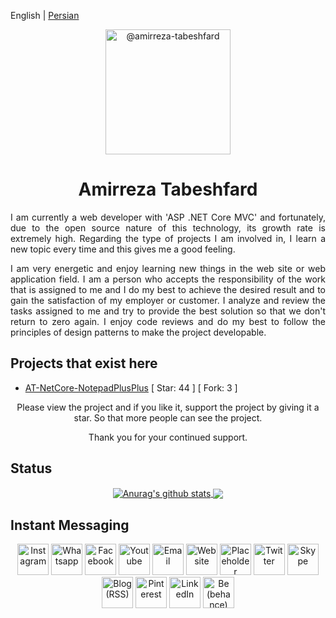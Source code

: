 English | [Persian](./README.fa-IR.md) 

<p align="center">
	<img class="avatar rounded-2 avatar-user" src="https://avatars.githubusercontent.com/u/29227919?s=400&amp;u=41be4e9f240b912710db8e9004ad888a293077b1&amp;v=4" width="200" height="200" alt="@amirreza-tabeshfard">
</p>

<h1 align="center">
  Amirreza Tabeshfard
</h1>

<div>
	<p align="justify">
		I am currently a web developer with 'ASP .NET Core MVC' and fortunately, due to the open source nature of this technology, its growth rate is extremely high. Regarding the type of projects I am involved in, I learn a new topic every time and this gives me a good feeling.
	</p>
	<p align="justify">
		I am very energetic and enjoy learning new things in the web site or web application field. I am a person who accepts the responsibility of the work that is assigned to me and I do my best to achieve the desired result and to gain the satisfaction of my employer or customer. I analyze and review the tasks assigned to me and try to provide the best solution so that we don't return to zero again. I enjoy code reviews and do my best to follow the principles of design patterns to make the project developable.
	</p>
</div>

## Projects that exist here
* [AT-NetCore-NotepadPlusPlus](https://github.com/amirreza-tabeshfard/AT-NetCore-NotepadPlusPlus) [ Star: 44 ] [ Fork: 3 ]

<p align="center">
  Please view the project and if you like it, support the project by giving it a star. So that more people can see the project.
</p>
<p align="center">
  Thank you for your continued support.
</p>

## Status
<!-- https://github.com/anuraghazra/github-readme-stats/blob/master/themes/README.md -->
<div align="center">
	<a href="https://github.com/amirreza-tabeshfard/github-readme-stats">
		<img align="center" src="https://github-readme-stats.vercel.app/api?username=amirreza-tabeshfard&show_icons=true&include_all_commits=true&theme=radical&hide_border=true" alt="Anurag's github stats" />
  	</a>
	<a href="https://github.com/amirreza-tabeshfard/github-readme-stats">
 		<img align="center" src="https://github-readme-stats.vercel.app/api/top-langs/?username=amirreza-tabeshfard&layout=compact&theme=tokyonight&hide_border=true" />
	</a>
</div>

## Instant Messaging
<div align="center">
    <a style="text-decoration:none;" href="https://www.instagram.com/amirreza.tabeshfard" target="_blank" rel="noopener">
	<img src="https://cdn.icon-icons.com/icons2/2858/PNG/512/instagram_ig_logo_icon_181651.png" style="width: 50px; heigth: 50px;" title="Instagram" />
    </a>
    <a style="text-decoration:none;" href="https://api.whatsapp.com/send?phone=+989126210946" target="_blank" rel="noopener">
	<img src="https://cdn.icon-icons.com/icons2/2858/PNG/512/whatsapp_logo_icon_181644.png" style="width: 50px; heigth: 50px;" title="Whatsapp" />
    </a>
    <a style="text-decoration:none;" href="https://www.facebook.com/Amirreza.Tabeshfard.1367" target="_blank" rel="noopener">
	<img src="https://cdn.icon-icons.com/icons2/2858/PNG/512/facebook_logo_icon_181652.png" style="width: 50px; heigth: 50px;" title="Facebook" />
    </a>
    <a style="text-decoration:none;" href="#" target="_blank" rel="noopener">
	<img src="https://cdn.icon-icons.com/icons2/2858/PNG/512/youtube_logo_icon_181643.png" style="width: 50px; heigth: 50px;" title="Youtube" />
    </a>
    <a style="text-decoration:none;" href="#" target="_blank" rel="noopener">
	<img src="https://cdn.icon-icons.com/icons2/2858/PNG/512/email_mail_icon_181653.png" style="width: 50px; heigth: 50px;" title="Email" />
    </a>
    <a style="text-decoration:none;" href="#" target="_blank" rel="noopener">
	<img src="https://cdn.icon-icons.com/icons2/2858/PNG/512/site_web_network_icon_181647.png" style="width: 50px; heigth: 50px;" title="Website" />
    </a>
    <a style="text-decoration:none;" href="#" target="_blank" rel="noopener">
	<img src="https://cdn.icon-icons.com/icons2/2858/PNG/512/local_placeholder_map_marker_icon_181649.png" style="width: 50px; heigth: 50px;" title="Placeholder (Local)" />
    </a>
    <a style="text-decoration:none;" href="#" target="_blank" rel="noopener">
	<img src="https://cdn.icon-icons.com/icons2/2858/PNG/512/twitter_logo_icon_181645.png" style="width: 50px; heigth: 50px;" title="Twitter" />
    </a>
    <a style="text-decoration:none;" href="https://join.skype.com/invite/FamxfW2QwJcM" target="_blank" rel="noopener">
	<img src="https://cdn.icon-icons.com/icons2/2858/PNG/512/skype_logo_icon_181646.png" style="width: 50px; heigth: 50px;" title="Skype" />
    </a>
    <a style="text-decoration:none;" href="#" target="_blank" rel="noopener">
	<img src="https://cdn.icon-icons.com/icons2/2858/PNG/512/blog_rss_logo_icon_181654.png" style="width: 50px; heigth: 50px;" title="Blog (RSS)" />
    </a>
    <a style="text-decoration:none;" href="#" target="_blank" rel="noopener">
	<img src="https://cdn.icon-icons.com/icons2/2858/PNG/512/pinterest_logo_icon_181648.png" style="width: 50px; heigth: 50px;" title="Pinterest" />
    </a>
    <a style="text-decoration:none;" href="https://www.linkedin.com/in/amirreza-tabeshfard/" target="_blank" rel="noopener">
	<img src="https://cdn.icon-icons.com/icons2/2858/PNG/512/in_linkedin_logo_icon_181650.png" style="width: 50px; heigth: 50px;" title="LinkedIn" />
    </a>
    <a style="text-decoration:none;" href="#" target="_blank" rel="noopener">
	<img src="https://cdn.icon-icons.com/icons2/2858/PNG/512/be_behance_logo_icon_181655.png" style="width: 50px; heigth: 50px;" title="Be (behance)" />
    </a>
</div>
